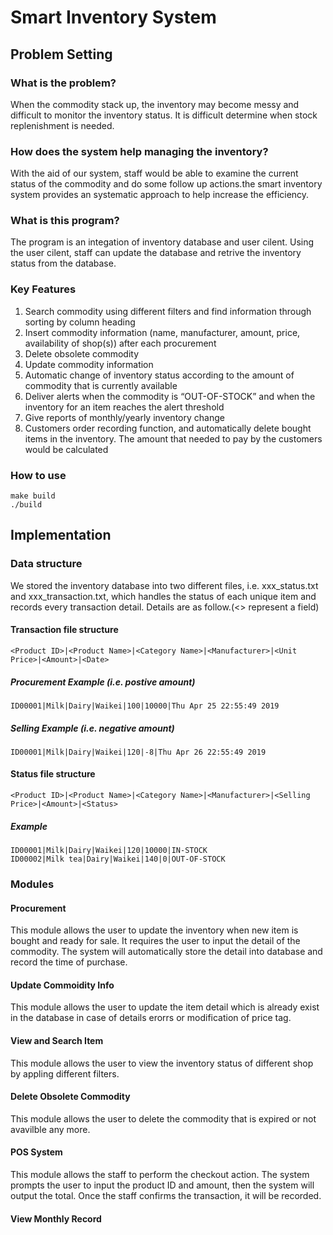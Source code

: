 # Smart Inventory System

## Problem Setting

### What is the problem?
When the commodity stack up, the inventory may become messy and difficult to monitor the inventory status. It is difficult determine when stock replenishment is needed.

### How does the system help managing the inventory?
With the aid of our system, staff would be able to examine the current status of the commodity and do some follow up actions.the smart inventory system provides an systematic approach to help increase the efficiency.

### What is this program?
The program is an integation of inventory database and user cilent. Using the user cilent, staff can update the database and retrive the inventory status from the database.

### Key Features
1. Search commodity using different filters and find information through sorting by column heading
2. Insert commodity information (name, manufacturer, amount, price, availability of shop(s)) after each
procurement
3. Delete obsolete commodity
4. Update commodity information
5. Automatic change of inventory status according to the amount of commodity that is currently available
6. Deliver alerts when the commodity is “OUT-OF-STOCK” and when the inventory for an item reaches the alert threshold
7. Give reports of monthly/yearly inventory change
8. Customers order recording function, and automatically delete bought items in the inventory. The amount that needed to pay by the customers would be calculated

### How to use

```
make build
./build
```

## Implementation

### Data structure

We stored the inventory database into two different files, i.e. xxx_status.txt and xxx_transaction.txt, which handles the status of each unique item and records every transaction detail. Details are as follow.(<> represent a field)

#### Transaction file structure

````
<Product ID>|<Product Name>|<Category Name>|<Manufacturer>|<Unit Price>|<Amount>|<Date> 
````
##### Procurement Example (i.e. postive amount)
````
ID00001|Milk|Dairy|Waikei|100|10000|Thu Apr 25 22:55:49 2019
````
##### Selling Example (i.e. negative amount)
````
ID00001|Milk|Dairy|Waikei|120|-8|Thu Apr 26 22:55:49 2019
````
#### Status file structure
````
<Product ID>|<Product Name>|<Category Name>|<Manufacturer>|<Selling Price>|<Amount>|<Status>
````
##### Example
````
ID00001|Milk|Dairy|Waikei|120|10000|IN-STOCK
ID00002|Milk tea|Dairy|Waikei|140|0|OUT-OF-STOCK
````

### Modules

#### Procurement 
This module allows the user to update the inventory when new item is bought and ready for sale. 
It requires the user to input the detail of the commodity.
The system will automatically store the detail into database and record the time of purchase.

#### Update Commoidity Info
This module allows the user to update the item detail which is already exist in the database in case of details erorrs or modification of price tag.

#### View and Search Item
This module allows the user to view the inventory status of different shop by appling different filters.

#### Delete Obsolete Commodity
This module allows the user to delete the commodity that is expired or not avavilble any more.

#### POS System
This module allows the staff to perform the checkout action. 
The system prompts the user to input the product ID and amount, then the system will output the total.
Once the staff confirms the transaction, it will be recorded.

#### View Monthly Record

